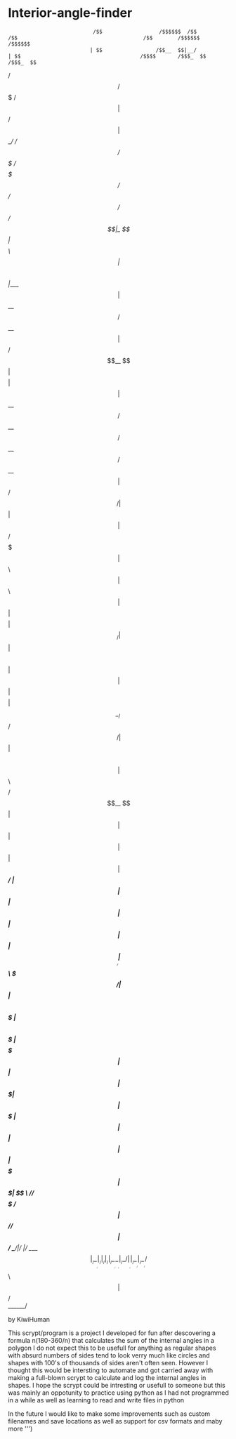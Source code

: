 # Interior-angle-finder

                               /$$                  /$$$$$$  /$$                 /$$                                        /$$        /$$$$$$      /$$$$$$ 
                              | $$                 /$$__  $$|__/                | $$                                      /$$$$       /$$$_  $$    /$$$_  $$
  /$$$$$$  /$$$$$$$   /$$$$$$ | $$  /$$$$$$       | $$  \__/ /$$ /$$$$$$$   /$$$$$$$  /$$$$$$   /$$$$$$        /$$    /$$|_  $$      | $$$$\ $$   | $$$$\ $$
 |____  $$| $$__  $$ /$$__  $$| $$ /$$__  $$      | $$$$    | $$| $$__  $$ /$$__  $$ /$$__  $$ /$$__  $$      |  $$  /$$/  | $$      | $$ $$ $$   | $$ $$ $$
  /$$$$$$$| $$  \ $$| $$  \ $$| $$| $$$$$$$$      | $$_/    | $$| $$  \ $$| $$  | $$| $$$$$$$$| $$  \__/       \  $$/$$/   | $$      | $$\ $$$$   | $$\ $$$$
 /$$__  $$| $$  | $$| $$  | $$| $$| $$_____/      | $$      | $$| $$  | $$| $$  | $$| $$_____/| $$              \  $$$/    | $$      | $$ \ $$$   | $$ \ $$$
|  $$$$$$$| $$  | $$|  $$$$$$$| $$|  $$$$$$$      | $$      | $$| $$  | $$|  $$$$$$$|  $$$$$$$| $$               \  $/    /$$$$$$ /$$|  $$$$$$//$$|  $$$$$$/
 \_______/|__/  |__/ \____  $$|__/ \_______/      |__/      |__/|__/  |__/ \_______/ \_______/|__/                \_/    |______/|__/ \______/|__/ \______/ 
                     /$$  \ $$                                                                                                                              
                    |  $$$$$$/                                                                                                                              
                     \______/                                                                                                                               

by KiwiHuman


This scrypt/program is a project I developed for fun after descovering a formula n(180-360/n) that calculates the sum of the internal angles in a polygon 
I do not expect this to be usefull for anything as regular shapes with absurd numbers of sides tend to look verry much like circles
and shapes with 100's of thousands of sides aren't often seen. However I thought this would be intersting to automate and got carried away with making a
full-blown scrypt to calculate and log the internal angles in shapes. I hope the scrypt could be intresting or usefull to someone but this was mainly an 
oppotunity to practice using python as I had not programmed in a while as well as learning to read and write files in python 

In the future I would like to make some improvements such as custom filenames and save locations as well as support for csv formats and maby more     ''')
